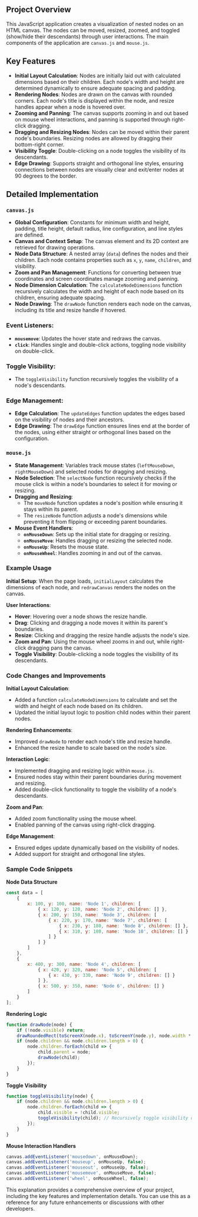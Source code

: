 ## Project Overview
This JavaScript application creates a visualization of nested nodes on an HTML canvas. The nodes can be moved, resized, zoomed, and toggled (show/hide their descendants) through user interactions. The main components of the application are `canvas.js` and `mouse.js`.

## Key Features
- **Initial Layout Calculation**: Nodes are initially laid out with calculated dimensions based on their children. Each node's width and height are determined dynamically to ensure adequate spacing and padding.
- **Rendering Nodes**: Nodes are drawn on the canvas with rounded corners. Each node's title is displayed within the node, and resize handles appear when a node is hovered over.
- **Zooming and Panning**: The canvas supports zooming in and out based on mouse wheel interactions, and panning is supported through right-click dragging.
- **Dragging and Resizing Nodes**: Nodes can be moved within their parent node's boundaries. Resizing nodes are allowed by dragging their bottom-right corner.
- **Visibility Toggle**: Double-clicking on a node toggles the visibility of its descendants.
- **Edge Drawing**: Supports straight and orthogonal line styles, ensuring connections between nodes are visually clear and exit/enter nodes at 90 degrees to the border.

## Detailed Implementation

### `canvas.js`
- **Global Configuration**: Constants for minimum width and height, padding, title height, default radius, line configuration, and line styles are defined.
- **Canvas and Context Setup**: The canvas element and its 2D context are retrieved for drawing operations.
- **Node Data Structure**: A nested array (`data`) defines the nodes and their children. Each node contains properties such as `x`, `y`, `name`, `children`, and visibility.
- **Zoom and Pan Management**: Functions for converting between true coordinates and screen coordinates manage zooming and panning.
- **Node Dimension Calculation**: The `calculateNodeDimensions` function recursively calculates the width and height of each node based on its children, ensuring adequate spacing.
- **Node Drawing**: The `drawNode` function renders each node on the canvas, including its title and resize handle if hovered.

### Event Listeners:
- **`mousemove`**: Updates the hover state and redraws the canvas.
- **`click`**: Handles single and double-click actions, toggling node visibility on double-click.

### Toggle Visibility:
- The `toggleVisibility` function recursively toggles the visibility of a node's descendants.

### Edge Management:
- **Edge Calculation**: The `updateEdges` function updates the edges based on the visibility of nodes and their ancestors.
- **Edge Drawing**: The `drawEdge` function ensures lines end at the border of the nodes, using either straight or orthogonal lines based on the configuration.

### `mouse.js`
- **State Management**: Variables track mouse states (`leftMouseDown`, `rightMouseDown`) and selected nodes for dragging and resizing.
- **Node Selection**: The `selectNode` function recursively checks if the mouse click is within a node's boundaries to select it for moving or resizing.
- **Dragging and Resizing**:
  - The `moveNode` function updates a node's position while ensuring it stays within its parent.
  - The `resizeNode` function adjusts a node's dimensions while preventing it from flipping or exceeding parent boundaries.
- **Mouse Event Handlers**:
  - **`onMouseDown`**: Sets up the initial state for dragging or resizing.
  - **`onMouseMove`**: Handles dragging or resizing the selected node.
  - **`onMouseUp`**: Resets the mouse state.
  - **`onMouseWheel`**: Handles zooming in and out of the canvas.

### Example Usage
**Initial Setup**: When the page loads, `initialLayout` calculates the dimensions of each node, and `redrawCanvas` renders the nodes on the canvas.

**User Interactions**:
- **Hover**: Hovering over a node shows the resize handle.
- **Drag**: Clicking and dragging a node moves it within its parent's boundaries.
- **Resize**: Clicking and dragging the resize handle adjusts the node's size.
- **Zoom and Pan**: Using the mouse wheel zooms in and out, while right-click dragging pans the canvas.
- **Toggle Visibility**: Double-clicking a node toggles the visibility of its descendants.

### Code Changes and Improvements
**Initial Layout Calculation**:
- Added a function `calculateNodeDimensions` to calculate and set the width and height of each node based on its children.
- Updated the initial layout logic to position child nodes within their parent nodes.

**Rendering Enhancements**:
- Improved `drawNode` to render each node's title and resize handle.
- Enhanced the resize handle to scale based on the node's size.

**Interaction Logic**:
- Implemented dragging and resizing logic within `mouse.js`.
- Ensured nodes stay within their parent boundaries during movement and resizing.
- Added double-click functionality to toggle the visibility of a node's descendants.

**Zoom and Pan**:
- Added zoom functionality using the mouse wheel.
- Enabled panning of the canvas using right-click dragging.

**Edge Management**:
- Ensured edges update dynamically based on the visibility of nodes.
- Added support for straight and orthogonal line styles.

### Sample Code Snippets

**Node Data Structure**
```javascript
const data = [
    {
        x: 100, y: 100, name: 'Node 1', children: [
            { x: 120, y: 120, name: 'Node 2', children: [] },
            { x: 200, y: 150, name: 'Node 3', children: [
                { x: 220, y: 170, name: 'Node 7', children: [
                    { x: 230, y: 180, name: 'Node 8', children: [] },
                    { x: 310, y: 180, name: 'Node 10', children: [] }
                ] }
            ] }
        ]
    },
    {
        x: 400, y: 300, name: 'Node 4', children: [
            { x: 420, y: 320, name: 'Node 5', children: [
                { x: 430, y: 330, name: 'Node 9', children: [] }
            ] },
            { x: 500, y: 350, name: 'Node 6', children: [] }
        ]
    }
];
```

**Rendering Logic**
```javascript
function drawNode(node) {
    if (!node.visible) return;
    drawRoundedRect(toScreenX(node.x), toScreenY(node.y), node.width * scale, node.height * scale, node.radius * scale, node.hover, node.name);
    if (node.children && node.children.length > 0) {
        node.children.forEach(child => {
            child.parent = node;
            drawNode(child);
        });
    }
}
```

**Toggle Visibility**
```javascript
function toggleVisibility(node) {
    if (node.children && node.children.length > 0) {
        node.children.forEach(child => {
            child.visible = !child.visible;
            toggleVisibility(child); // Recursively toggle visibility of descendants
        });
    }
}
```

**Mouse Interaction Handlers**
```javascript
canvas.addEventListener('mousedown', onMouseDown);
canvas.addEventListener('mouseup', onMouseUp, false);
canvas.addEventListener('mouseout', onMouseUp, false);
canvas.addEventListener('mousemove', onMouseMove, false);
canvas.addEventListener('wheel', onMouseWheel, false);
```

This explanation provides a comprehensive overview of your project, including the key features and implementation details. You can use this as a reference for any future enhancements or discussions with other developers.
